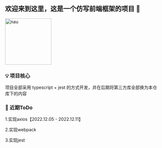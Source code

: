 ## 欢迎来到这里，这是一个仿写前端框架的项目 👋

<img src="https://octodex.github.com/images/daftpunktocat-thomas.gif" width="150" alt="nau">

### 💡 项目核心

项目全部采用 typescript + jest 的方式开发，并在后期将第三方库全部换为本仓库下的内容

### 🔋 近期ToDo

1.实现axios【2022.12.05 - 2022.12.11】

2.实现webpack

3.实现jest
